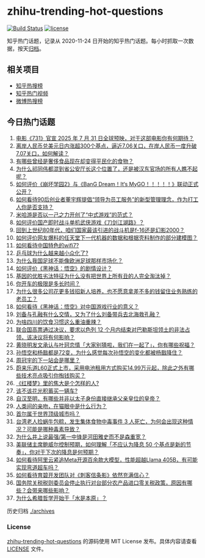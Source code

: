 # zhihu-trending-hot-questions

[![Build Status](https://github.com/justjavac/zhihu-trending-hot-questions/workflows/ci/badge.svg?branch=master)](https://github.com/justjavac/zhihu-trending-hot-questions/actions)
[![license](https://img.shields.io/github/license/justjavac/zhihu-trending-hot-questions)](https://github.com/justjavac/zhihu-trending-hot-questions/blob/master/LICENSE)

知乎热门话题，记录从 2020-11-24
日开始的知乎热门话题。每小时抓取一次数据，按天[归档](./archives)。

## 相关项目

- [知乎热搜榜](https://github.com/justjavac/zhihu-trending-top-search)
- [知乎热门视频](https://github.com/justjavac/zhihu-trending-hot-video)
- [微博热搜榜](https://github.com/justjavac/weibo-trending-hot-search)

## 今日热门话题

<!-- BEGIN -->
<!-- 最后更新时间 Fri Sep 20 2024 01:06:14 GMT+0800 (China Standard Time) -->

1. [电影《731》官宣 2025 年 7 月 31 日全球预映，对于这部电影你有何期待？](https://www.zhihu.com/question/667471897)
1. [离岸人民币兑美元日内涨超300个基点，逼近7.06关口，在岸人民币一度升破7.07关口，如何解读？](https://www.zhihu.com/question/667583568)
1. [有哪些曾经是奢侈食品现在却变得平民化的食物？](https://www.zhihu.com/question/466302067)
1. [为什么祁同伟都混到省公安厅长这个位置了，还是被汉东官场的所有人瞧不起呢？](https://www.zhihu.com/question/667240792)
1. [如何评价《崩坏学园2》与《BanG Dream！It‘s MyGO！！！！！》联动正式公开？](https://www.zhihu.com/question/667603968)
1. [如何看待90后创业者董宇辉提倡“领导为员工服务”的新型管理理念，作为打工人你是否支持？](https://www.zhihu.com/question/667461412)
1. [米哈游是否以一己之力开创了“中式游戏”的范式？](https://www.zhihu.com/question/667461199)
1. [如何评价国产即时战斗单机武侠游戏《刀剑江湖路》？](https://www.zhihu.com/question/667571978)
1. [回到上世纪80年代，咱们国家最该引进的战斗机是f-16还是幻影2000？](https://www.zhihu.com/question/667387498)
1. [如何评价网友爆料的任天堂下一代机器的数据和根据壳料制作的部分建模图？](https://www.zhihu.com/question/667521737)
1. [如何看待中国特色的wifi7?](https://www.zhihu.com/question/604750289)
1. [乒乓球为什么越来越小众化了?](https://www.zhihu.com/question/457179364)
1. [为什么我国足球不能像欧洲足球那样市场化？](https://www.zhihu.com/question/615132381)
1. [如何评价《黑神话：悟空》的剧情设计？](https://www.zhihu.com/question/664774130)
1. [基因的优胜劣汰特征为什么没有把世界上所有丑的人完全淘汰掉？](https://www.zhihu.com/question/47029498)
1. [你开车的极限是多长时间？](https://www.zhihu.com/question/645475910)
1. [为什么很多公司花更多钱招新人培养，也不愿意拿差不多的钱留住业务熟练的老员工？](https://www.zhihu.com/question/667380078)
1. [如何看待《黑神话：悟空》对中国游戏行业的意义？](https://www.zhihu.com/question/620752272)
1. [刘备与孔融有什么交情，又为了什么刘备带兵去北海救孔融？](https://www.zhihu.com/question/667184335)
1. [为啥四川的饮食习惯这么重油重辣？](https://www.zhihu.com/question/627415943)
1. [联合国高票通过决议，要求以色列 12 个月内结束对巴勒斯坦领土的非法占领，该决议将有何影响？](https://www.zhihu.com/question/667562641)
1. [黄晓明发文承认与叶珂恋情「大家别猜啦，我们在一起了」，你有哪些祝福？](https://www.zhihu.com/question/667584299)
1. [孙悟空和杨戬都是72变，为什么感觉每次孙悟空的变化都被杨戬降住？](https://www.zhihu.com/question/357732180)
1. [周冠宇的下一站会是哪里？](https://www.zhihu.com/question/666024441)
1. [蔚来乐道L60正式上市，采用电池租用方式购买14.99万元起，除此之外有哪些技术亮点吸引你掏钱购买？](https://www.zhihu.com/question/667616052)
1. [《红楼梦》里的焦大是个怎样的人?](https://www.zhihu.com/question/622742983)
1. [该不该花光积蓄买一辆车?](https://www.zhihu.com/question/667527875)
1. [自汉至明，有哪些并非以太子身份直接继承父亲皇位的皇帝？](https://www.zhihu.com/question/663783356)
1. [人类间的亲吻，在猫眼中是什么行为？](https://www.zhihu.com/question/635132769)
1. [首尔属于世界顶级城市吗？](https://www.zhihu.com/question/667037660)
1. [台湾老人捡蜗牛包粽，发生集体食物中毒事件 3 人死亡，为何会出现这种情况？可能是哪种毒素导致？](https://www.zhihu.com/question/667493153)
1. [为什么井上说最强/第一中锋是河田雅史而不是森重宽？](https://www.zhihu.com/question/655362019)
1. [美联储主席鲍威尔控制预期，如何理解「不应认为降息 50 个基点是新的节奏」，你对于下次的降息是何预期？](https://www.zhihu.com/question/667564083)
1. [如何看待阿里云紧追Meta开源百余款大模型，性能超越Llama 405B，有可能实现弯道超车吗？](https://www.zhihu.com/question/667411266)
1. [如何看待育碧开发团队对《刺客信条影》依然充满信心？](https://www.zhihu.com/question/667460247)
1. [国务院关税税则委员会停止执行对台部分农产品进口零关税政策，原因有哪些？会带来哪些影响？](https://www.zhihu.com/question/667518780)
1. [为什么希腊哲学开始于「水是本原」？](https://www.zhihu.com/question/666993130)

<!-- END -->

历史归档 [./archives](./archives)

### License

[zhihu-trending-hot-questions](https://github.com/justjavac/zhihu-trending-hot-questions)
的源码使用 MIT License 发布。具体内容请查看 [LICENSE](./LICENSE) 文件。
